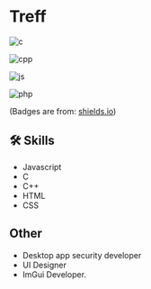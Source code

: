 
# Treff






![c](https://img.shields.io/badge/Love-C-orange)

![cpp](https://img.shields.io/badge/Love-C%2B%2B-red)

![js](https://img.shields.io/badge/Love-JS-yellow)

![php](https://img.shields.io/badge/Learning-PHP-blue)

(Badges are from: [shields.io](https://shields.io/))







## 🛠 Skills
- Javascript
- C
- C++
- HTML
- CSS

## Other

- Desktop app security developer
- UI Designer 
- ImGui Developer.

